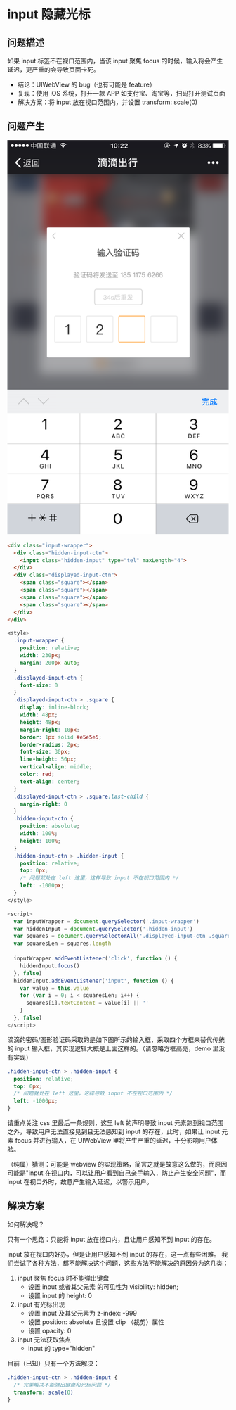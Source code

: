 # input 隐藏光标

## 问题描述

如果 input 标签不在视口范围内，当该 input 聚焦 focus 的时候，输入将会产生延迟，更严重的会导致页面卡死。


- 结论：UIWebView 的 bug（也有可能是 feature）
- 复现：使用 iOS 系统，打开一款 APP 如支付宝、淘宝等，扫码打开测试页面
- 解决方案：将 input 放在视口范围内，并设置 transform: scale(0)

## 问题产生

![滴滴方块输入框](./img/square-input.png)

```html
<div class="input-wrapper">
  <div class="hidden-input-ctn">
    <input class="hidden-input" type="tel" maxLength="4">
  </div>
  <div class="displayed-input-ctn">
    <span class="square"></span>
    <span class="square"></span>
    <span class="square"></span>
    <span class="square"></span>
  </div>
</div>
```

```css
<style>
  .input-wrapper {
    position: relative;
    width: 230px;
    margin: 200px auto;
  }
  .displayed-input-ctn {
    font-size: 0
  }
  .displayed-input-ctn > .square {
    display: inline-block;
    width: 48px;
    height: 48px;
    margin-right: 10px;
    border: 1px solid #e5e5e5;
    border-radius: 2px;
    font-size: 30px;
    line-height: 50px;
    vertical-align: middle;
    color: red;
    text-align: center;
  }
  .displayed-input-ctn > .square:last-child {
    margin-right: 0
  }
  .hidden-input-ctn {
    position: absolute;
    width: 100%;
    height: 100%;
  }
  .hidden-input-ctn > .hidden-input {
    position: relative;
    top: 0px;
    /* 问题就处在 left 这里，这样导致 input 不在视口范围内 */
    left: -1000px;
  }
</style>
```

```js
<script>
  var inputWrapper = document.querySelector('.input-wrapper')
  var hiddenInput = document.querySelector('.hidden-input')
  var squares = document.querySelectorAll('.displayed-input-ctn .square')
  var squaresLen = squares.length

  inputWrapper.addEventListener('click', function () {
    hiddenInput.focus()
  }, false)
  hiddenInput.addEventListener('input', function () {
    var value = this.value
    for (var i = 0; i < squaresLen; i++) {
      squares[i].textContent = value[i] || ''
    }
  }, false)
</script>
```

滴滴的密码/图形验证码采取的是如下图所示的输入框，采取四个方框来替代传统的 input 输入框，其实现逻辑大概是上面这样的。（请忽略方框高亮，demo 里没有实现）

```css
.hidden-input-ctn > .hidden-input {
  position: relative;
  top: 0px;
  /* 问题就处在 left 这里，这样导致 input 不在视口范围内 */
  left: -1000px;
}
```

请重点关注 css 里最后一条规则，这里 left 的声明导致 input 元素跑到视口范围之外，导致用户无法直接见到且无法感知到 input 的存在，此时，如果让 input 元素 focus 并进行输入，在 UIWebView 里将产生严重的延迟，十分影响用户体验。

（纯属）猜测：可能是 webview 的实现策略，简言之就是故意这么做的，而原因可能是"input 在视口内，可以让用户看到自己亲手输入，防止产生安全问题"，而 input 在视口外时，故意产生输入延迟，以警示用户。


## 解决方案

如何解决呢？

只有一个思路：只能将 input 放在视口内，且让用户感知不到 input 的存在。

input 放在视口内好办，但是让用户感知不到 input 的存在，这一点有些困难。
我们尝试了各种方法，都不能解决这个问题，这些方法不能解决的原因分为这几类：

1. input 聚焦 focus 时不能弹出键盘
    - 设置 input 或者其父元素 的可见性为 visibility: hidden;
    - 设置 input 的 height: 0
2. input 有光标出现
    - 设置 input 及其父元素为 z-index: -999
    - 设置 position: absolute 且设置 clip （裁剪）属性
    - 设置 opacity: 0
3. input 无法获取焦点
    - input 的 type="hidden"


目前（已知）只有一个方法解决：

```css
.hidden-input-ctn > .hidden-input {
  /* 完美解决不能弹出键盘和光标问题 */
  transform: scale(0)
}

```